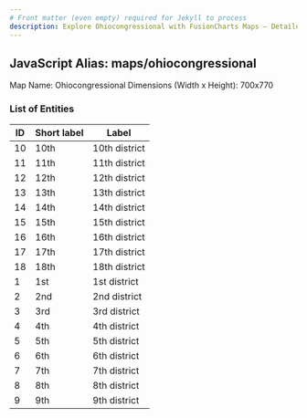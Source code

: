 ```yaml
---
# Front matter (even empty) required for Jekyll to process
description: Explore Ohiocongressional with FusionCharts Maps – Detailed features for seamless integration. Try now & enhance your data visualization today! 
---
```


## JavaScript Alias: maps/ohiocongressional

Map Name: Ohiocongressional
Dimensions (Width x Height): 700x770





### List of Entities

ID | Short label | Label
---|---|---|
10|10th|10th district
11|11th|11th district
12|12th|12th district
13|13th|13th district
14|14th|14th district
15|15th|15th district
16|16th|16th district
17|17th|17th district
18|18th|18th district
1|1st|1st district
2|2nd|2nd district
3|3rd|3rd district
4|4th|4th district
5|5th|5th district
6|6th|6th district
7|7th|7th district
8|8th|8th district
9|9th|9th district


